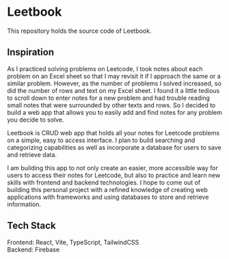 # Leetbook

This repository holds the source code of Leetbook.

## Inspiration
As I practiced solving problems on Leetcode, I took notes about each problem on an Excel sheet so that I may revisit it if I approach the same or a similar problem.
However, as the number of problems I solved increased, so did the number of rows and text on my Excel sheet. I found it a little tedious to scroll down to enter
notes for a new problem and had trouble reading small notes that were surrounded by other texts and rows. So I decided to build a web app that allows you to
easily add and find notes for any problem you decide to solve. 

Leetbook is CRUD web app that holds all your notes for Leetcode problems on a simple, easy to access interface. I plan to 
build searching and categorizing capabilities as well as incorporate a database for users to save and retrieve data.

I am building this app to not only create an easier, more accessible way for users to access their notes for Leetcode, but also to practice and learn
new skills with frontend and backend technologies. I hope to come out of building this personal project with a refined knowledge of creating web applications
with frameworks and using databases to store and retrieve information.

## Tech Stack
Frontend: React, Vite, TypeScript, TailwindCSS  
Backend: Firebase
